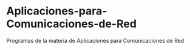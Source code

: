 # Aplicaciones-para-Comunicaciones-de-Red
Programas de la materia de Aplicaciones para Comunicaciones de Red
